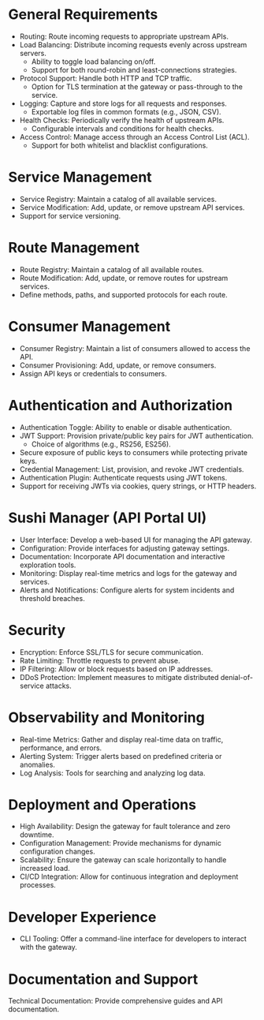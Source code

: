 # General Requirements

- Routing: Route incoming requests to appropriate upstream APIs.
- Load Balancing: Distribute incoming requests evenly across upstream servers.
  - Ability to toggle load balancing on/off.
  - Support for both round-robin and least-connections strategies.
- Protocol Support: Handle both HTTP and TCP traffic.
  - Option for TLS termination at the gateway or pass-through to the service.
- Logging: Capture and store logs for all requests and responses.
  - Exportable log files in common formats (e.g., JSON, CSV).
- Health Checks: Periodically verify the health of upstream APIs.
  - Configurable intervals and conditions for health checks.
- Access Control: Manage access through an Access Control List (ACL).
  - Support for both whitelist and blacklist configurations.

# Service Management

- Service Registry: Maintain a catalog of all available services.
- Service Modification: Add, update, or remove upstream API services.
- Support for service versioning.

# Route Management

- Route Registry: Maintain a catalog of all available routes.
- Route Modification: Add, update, or remove routes for upstream services.
- Define methods, paths, and supported protocols for each route.

# Consumer Management

- Consumer Registry: Maintain a list of consumers allowed to access the API.
- Consumer Provisioning: Add, update, or remove consumers.
- Assign API keys or credentials to consumers.

# Authentication and Authorization

- Authentication Toggle: Ability to enable or disable authentication.
- JWT Support: Provision private/public key pairs for JWT authentication.
  - Choice of algorithms (e.g., RS256, ES256).
- Secure exposure of public keys to consumers while protecting private keys.
- Credential Management: List, provision, and revoke JWT credentials.
- Authentication Plugin: Authenticate requests using JWT tokens.
- Support for receiving JWTs via cookies, query strings, or HTTP headers.

# Sushi Manager (API Portal UI)

- User Interface: Develop a web-based UI for managing the API gateway.
- Configuration: Provide interfaces for adjusting gateway settings.
- Documentation: Incorporate API documentation and interactive exploration tools.
- Monitoring: Display real-time metrics and logs for the gateway and services.
- Alerts and Notifications: Configure alerts for system incidents and threshold breaches.

# Security

- Encryption: Enforce SSL/TLS for secure communication.
- Rate Limiting: Throttle requests to prevent abuse.
- IP Filtering: Allow or block requests based on IP addresses.
- DDoS Protection: Implement measures to mitigate distributed denial-of-service attacks.

# Observability and Monitoring

- Real-time Metrics: Gather and display real-time data on traffic, performance, and errors.
- Alerting System: Trigger alerts based on predefined criteria or anomalies.
- Log Analysis: Tools for searching and analyzing log data.

# Deployment and Operations

- High Availability: Design the gateway for fault tolerance and zero downtime.
- Configuration Management: Provide mechanisms for dynamic configuration changes.
- Scalability: Ensure the gateway can scale horizontally to handle increased load.
- CI/CD Integration: Allow for continuous integration and deployment processes.

# Developer Experience

- CLI Tooling: Offer a command-line interface for developers to interact with the gateway.

# Documentation and Support

Technical Documentation: Provide comprehensive guides and API documentation.
